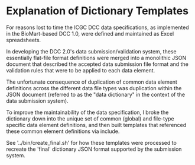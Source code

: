Explanation of Dictionary Templates
===================================

For reasons lost to time the ICGC DCC data specifications, as implemented in the BioMart-based DCC 1.0, were defined and maintained as Excel spreadsheets.

In developing the DCC 2.0's data submission/validation system, these essentially flat-file format definitions were merged into a monolithic JSON document that described the accepted data submission file format and the validation rules that were to be applied to each data element.

The unfortunate consequence of duplication of common data element definitions across the different data file types was duplication within the JSON document (referred to as the "data dictionary" in the context of the data submission system).

To improve the maintainability of the data specification, I broke the dictionary down into the unique set of common (global) and file-type specific data element definitions, and then built templates that referenced these common element definitions via include.

See '../bin/create_final.sh' for how these templates were processed to recreate the 'final' dictionary JSON format supported by the submission system.
